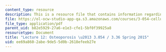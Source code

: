 ```yaml
---
content_type: resource
description: This is a resource file that contains information regarding lecture 12.
file: https://ol-ocw-studio-app-qa.s3.amazonaws.com/courses/3-054-cellular-solids-structure-properties-and-applications-spring-2015/ee69a8602abe9de55d0b2618efeeb27e_MIT3_054S15_L12_T_bone.pdf
file_type: application/pdf
parent_uid: b82e5929-27a6-e1e3-cfe1-5bf0f39925a8
resourcetype: Document
title: "Lecture 12: Osteoporosis \u2013 3.054 / 3.36 Spring 2015"
uid: ee69a860-2abe-9de5-5d0b-2618efeeb27e
---
```


